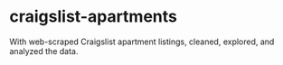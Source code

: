 # craigslist-apartments
With web-scraped Craigslist apartment listings, cleaned, explored, and analyzed the data.
